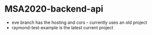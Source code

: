 # MSA2020-backend-api
- eve branch has the hosting and cors - currently uses an old project
- raymond-test-example is the latest current project
